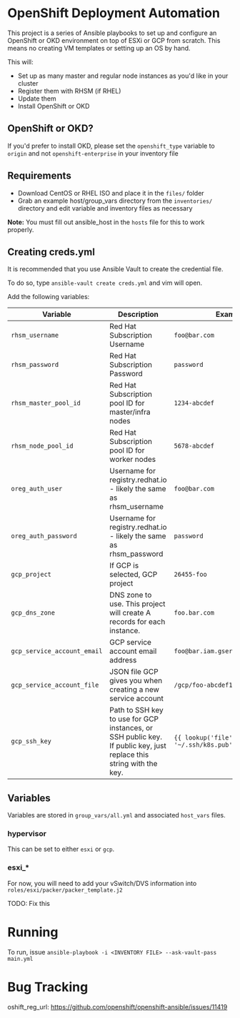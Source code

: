 # OpenShift Deployment Automation
This project is a series of Ansible playbooks to set up and configure an OpenShift or OKD environment
on top of ESXi or GCP from scratch. This means no creating VM templates or setting up an OS by hand.

This will:

* Set up as many master and regular node instances as you'd like in your cluster
* Register them with RHSM (if RHEL)
* Update them
* Install OpenShift or OKD

## OpenShift or OKD?
If you'd prefer to install OKD, please set the `openshift_type` variable to `origin` and not `openshift-enterprise` in your inventory file

## Requirements
* Download CentOS or RHEL ISO and place it in the `files/` folder
* Grab an example host/group_vars directory from the `inventories/` directory and edit variable and inventory files as necessary

**Note:** You must fill out ansible_host in the `hosts` file for this to work properly.

## Creating creds.yml
It is recommended that you use Ansible Vault to create the credential file. 

To do so, type `ansible-vault create creds.yml` and vim will open.

Add the following variables:

|           Variable          |                                                     Description                                                    |   Example                                |
|-----------------------------|--------------------------------------------------------------------------------------------------------------------|------------------------------------------|
| `rhsm_username`             | Red Hat Subscription Username                                                                                      | `foo@bar.com`                            |
| `rhsm_password`             | Red Hat Subscription Password                                                                                      | `password`                               |
| `rhsm_master_pool_id`       | Red Hat Subscription pool ID for master/infra nodes                                                                | `1234-abcdef`                            |
| `rhsm_node_pool_id`         | Red Hat Subscription pool ID for worker nodes                                                                      | `5678-abcdef`                            |
| `oreg_auth_user`            | Username for registry.redhat.io - likely the same as rhsm_username                                                 | `foo@bar.com`                            |
| `oreg_auth_password`        | Username for registry.redhat.io - likely the same as rhsm_password                                                 | `password`                               |
| `gcp_project`               | If GCP is selected, GCP project                                                                                    | `26455-foo`                              |
| `gcp_dns_zone`              | DNS zone to use. This project will create A records for each instance.                                             | `foo.bar.com`                            |
| `gcp_service_account_email` | GCP service account email address                                                                                  | `foo@bar.iam.gserviceaccount.com`        |
| `gcp_service_account_file`  | JSON file GCP gives you when creating a new service account                                                        | `/gcp/foo-abcdef123.json`                |
| `gcp_ssh_key`               | Path to SSH key to use for GCP instances, or SSH public key. If public key, just replace this string with the key. | `{{ lookup('file', '~/.ssh/k8s.pub') }}` |

## Variables
Variables are stored in `group_vars/all.yml` and associated `host_vars` files.

### hypervisor
This can be set to either `esxi` or `gcp`.

### esxi_*
For now, you will need to add your vSwitch/DVS information into `roles/esxi/packer/packer_template.j2`

TODO: Fix this

# Running
To run, issue `ansible-playbook -i <INVENTORY FILE> --ask-vault-pass main.yml`

# Bug Tracking
oshift_reg_url: https://github.com/openshift/openshift-ansible/issues/11419